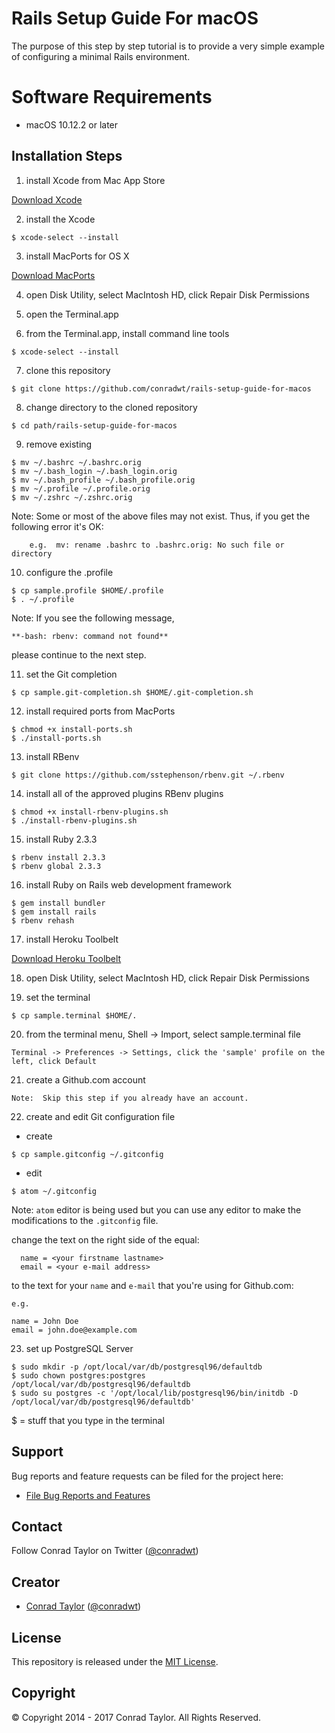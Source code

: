 Rails Setup Guide For macOS
=============================

The purpose of this step by step tutorial is to provide a very simple example of configuring a minimal Rails environment.

# Software Requirements

- macOS 10.12.2 or later

## Installation Steps

1) install Xcode from Mac App Store

  [Download Xcode](https://itunes.apple.com/us/app/xcode/id497799835?mt=12#)

2) install the Xcode

  ```
  $ xcode-select --install
  ```

3) install MacPorts for OS X

  [Download MacPorts](https://github.com/macports/macports-base/releases/download/v2.3.5/MacPorts-2.3.5-10.12-Sierra.pkg)

4) open Disk Utility, select MacIntosh HD, click Repair Disk Permissions

5) open the Terminal.app

6) from the Terminal.app, install command line tools

  ```
  $ xcode-select --install
  ```

7) clone this repository

  ```
  $ git clone https://github.com/conradwt/rails-setup-guide-for-macos
  ```

8) change directory to the cloned repository

  ```
  $ cd path/rails-setup-guide-for-macos
  ```

9) remove existing

  ```
  $ mv ~/.bashrc ~/.bashrc.orig
  $ mv ~/.bash_login ~/.bash_login.orig
  $ mv ~/.bash_profile ~/.bash_profile.orig
  $ mv ~/.profile ~/.profile.orig
  $ mv ~/.zshrc ~/.zshrc.orig
  ```

  Note: Some or most of the above files may not exist.  Thus, if you get the
        following error it's OK:

        e.g.  mv: rename .bashrc to .bashrc.orig: No such file or directory

10) configure the .profile

  ```
  $ cp sample.profile $HOME/.profile
  $ . ~/.profile
  ```

  Note:  If you see the following message,

  ```
  **-bash: rbenv: command not found**
  ```

  please continue to the next step.

11) set the Git completion

  ```
  $ cp sample.git-completion.sh $HOME/.git-completion.sh
  ```

12) install required ports from MacPorts

  ```
  $ chmod +x install-ports.sh
  $ ./install-ports.sh
  ```

13) install RBenv

  ```
  $ git clone https://github.com/sstephenson/rbenv.git ~/.rbenv
  ```

14) install all of the approved plugins RBenv plugins

  ```
  $ chmod +x install-rbenv-plugins.sh
  $ ./install-rbenv-plugins.sh
  ```

15) install Ruby 2.3.3

  ```
  $ rbenv install 2.3.3
  $ rbenv global 2.3.3
  ```

16) install Ruby on Rails web development framework

  ```
  $ gem install bundler
  $ gem install rails
  $ rbenv rehash
  ```

17) install Heroku Toolbelt

  [Download Heroku Toolbelt](https://toolbelt.heroku.com)

18) open Disk Utility, select MacIntosh HD, click Repair Disk Permissions

19) set the terminal

  ```
  $ cp sample.terminal $HOME/.
  ```

20) from the terminal menu, Shell -> Import, select sample.terminal file

  ```
  Terminal -> Preferences -> Settings, click the 'sample' profile on the left, click Default
  ```

21) create a Github.com account

  ```
  Note:  Skip this step if you already have an account.
  ```

22) create and edit Git configuration file

  - create

  ```
  $ cp sample.gitconfig ~/.gitconfig
  ```

  - edit

  ```
  $ atom ~/.gitconfig
  ```

  Note: `atom` editor is being used but you can use any editor to make the
        modifications to the `.gitconfig` file.  

  change the text on the right side of the equal:

	  name = <your firstname lastname>
	  email = <your e-mail address>

  to the text for your `name` and `e-mail` that you're using for Github.com:

    e.g.

    name = John Doe
    email = john.doe@example.com

23) set up PostgreSQL Server

  ```
  $ sudo mkdir -p /opt/local/var/db/postgresql96/defaultdb
  $ sudo chown postgres:postgres /opt/local/var/db/postgresql96/defaultdb
  $ sudo su postgres -c '/opt/local/lib/postgresql96/bin/initdb -D /opt/local/var/db/postgresql96/defaultdb'
  ```

$ = stuff that you type in the terminal

## Support

Bug reports and feature requests can be filed for the <add project here> project here:

* [File Bug Reports and Features](https://github.com/conradwt/rails-setup-guide-for-macos/issues)

## Contact

Follow Conrad Taylor on Twitter ([@conradwt](https://twitter.com/conradwt))

## Creator

- [Conrad Taylor](http://github.com/conradwt) ([@conradwt](https://twitter.com/conradwt))

## License

This repository is released under the [MIT License](http://www.opensource.org/licenses/MIT).

## Copyright

&copy; Copyright 2014 - 2017 Conrad Taylor. All Rights Reserved.
